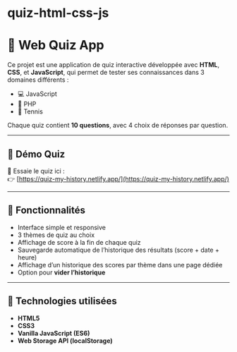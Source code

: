 # quiz-html-css-js
# 🧠 Web Quiz App

Ce projet est une application de quiz interactive développée avec **HTML**, **CSS**, et **JavaScript**, qui permet de tester ses connaissances dans 3 domaines différents :

- 💻 JavaScript  
- 🐘 PHP  
- 🎾 Tennis  

Chaque quiz contient **10 questions**, avec 4 choix de réponses par question.

---

## 🔗 Démo Quiz

📍 Essaie le quiz ici :  
👉 [https://quiz-my-history.netlify.app/](https://quiz-my-history.netlify.app/)

---

## 🚀 Fonctionnalités

- Interface simple et responsive
- 3 thèmes de quiz au choix
- Affichage de score à la fin de chaque quiz
- Sauvegarde automatique de l’historique des résultats (score + date + heure)
- Affichage d’un historique des scores par thème dans une page dédiée
- Option pour **vider l’historique**

---

## 🧩 Technologies utilisées

- **HTML5**
- **CSS3**
- **Vanilla JavaScript (ES6)**
- **Web Storage API (localStorage)**
